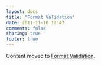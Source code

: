 ```yaml
---
layout: docs
title: "Format Validation"
date: 2011-11-10 12:47
comments: false
sharing: true
footer: true
---
```


<script>
window.location.replace("http://brakemanscanner.org/docs/warning_types/format_validation/");
</script>

Content moved to [Format Validation](format_validation/).
